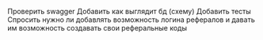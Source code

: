 Проверить swagger
Добавить как выглядит бд (схему)
Добавить тесты
Спросить нужно ли добавлять возможность логина рефералов 
и давать им возможность создавать свои реферальные коды   